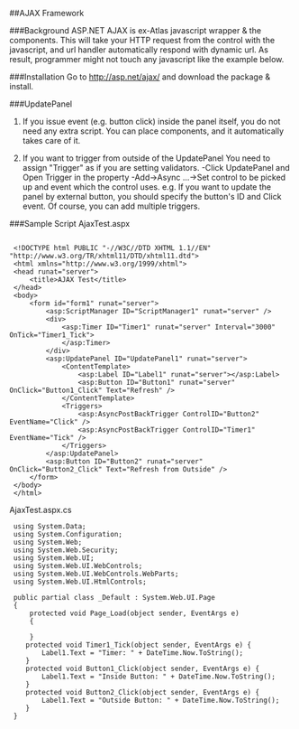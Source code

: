 
##AJAX Framework

###Background
ASP.NET AJAX is ex-Atlas javascript wrapper & the components. This will take your HTTP request from the control with the javascript, and url handler automatically respond with dynamic url. As result, programmer might not touch any javascript like the example below.

###Installation
Go to
http://asp.net/ajax/
and download the package & install.

###UpdatePanel 
1. If you issue event (e.g. button click) inside the panel itself, you do not need any extra script. You can place components, and it automatically takes care of it.

2. If you want to trigger from outside of the UpdatePanel
You need to assign "Trigger" as if you are setting validators.
-Click UpdatePanel and Open Trigger in the property
-Add->Async ...->Set control to be picked up and event which the control uses.
e.g. If you want to update the panel by external button, you should specify the button's ID and Click event. Of course, you can add multiple triggers. 

###Sample Script
AjaxTest.aspx
```asp.net
 
 <!DOCTYPE html PUBLIC "-//W3C//DTD XHTML 1.1//EN" "http://www.w3.org/TR/xhtml11/DTD/xhtml11.dtd">
 <html xmlns="http://www.w3.org/1999/xhtml">
 <head runat="server">
     <title>AJAX Test</title>
 </head>
 <body>
     <form id="form1" runat="server">
         <asp:ScriptManager ID="ScriptManager1" runat="server" />
         <div>
             <asp:Timer ID="Timer1" runat="server" Interval="3000" OnTick="Timer1_Tick">
             </asp:Timer>
         </div>
         <asp:UpdatePanel ID="UpdatePanel1" runat="server">
             <ContentTemplate>
                 <asp:Label ID="Label1" runat="server"></asp:Label>
                 <asp:Button ID="Button1" runat="server" OnClick="Button1_Click" Text="Refresh" />
             </ContentTemplate>
             <Triggers>
                 <asp:AsyncPostBackTrigger ControlID="Button2" EventName="Click" />
                 <asp:AsyncPostBackTrigger ControlID="Timer1" EventName="Tick" />
             </Triggers>
         </asp:UpdatePanel>
         <asp:Button ID="Button2" runat="server" OnClick="Button2_Click" Text="Refresh from Outside" />
     </form>
 </body>
 </html> 
 ```
AjaxTest.aspx.cs
```asp.net
 using System.Data;
 using System.Configuration;
 using System.Web;
 using System.Web.Security;
 using System.Web.UI;
 using System.Web.UI.WebControls;
 using System.Web.UI.WebControls.WebParts;
 using System.Web.UI.HtmlControls;
 
 public partial class _Default : System.Web.UI.Page 
 {
     protected void Page_Load(object sender, EventArgs e)
     {
 		
     }
 	protected void Timer1_Tick(object sender, EventArgs e) {
 		Label1.Text = "Timer: " + DateTime.Now.ToString();
 	}
 	protected void Button1_Click(object sender, EventArgs e) {
 		Label1.Text = "Inside Button: " + DateTime.Now.ToString();
 	}
 	protected void Button2_Click(object sender, EventArgs e) {
 		Label1.Text = "Outside Button: " + DateTime.Now.ToString();
 	}
 }
 ```




